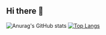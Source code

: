 ## Hi there 👋

<!--
**StaticNur/StaticNur** is a ✨ _special_ ✨ repository because its `README.md` (this file) appears on your GitHub profile.

Here are some ideas to get you started:

- 🔭 I’m currently working on ...
- 🌱 I’m currently learning ...
- 👯 I’m looking to collaborate on ...
- 🤔 I’m looking for help with ...
- 💬 Ask me about ...
- 📫 How to reach me: ...
- 😄 Pronouns: ...
- ⚡ Fun fact: ...
- Доступные ранги: S (топ 1%), A+ (12,5%), A (25%), A- (37,5%), B+ (50%), B (62,5%), B- (75%), C+ (87,5%) и C (все).
-->
![Anurag's GitHub stats](https://github-readme-stats.vercel.app/api?username=StaticNur&show_icons=true&theme=tokyonight)
[![Top Langs](https://github-readme-stats.vercel.app/api/top-langs/?username=StaticNur&layout=compact&size_weight=0.5&count_weight=0.5&langs_count=8&theme=tokyonight)](https://github.com/StaticNur/github-readme-stats)
